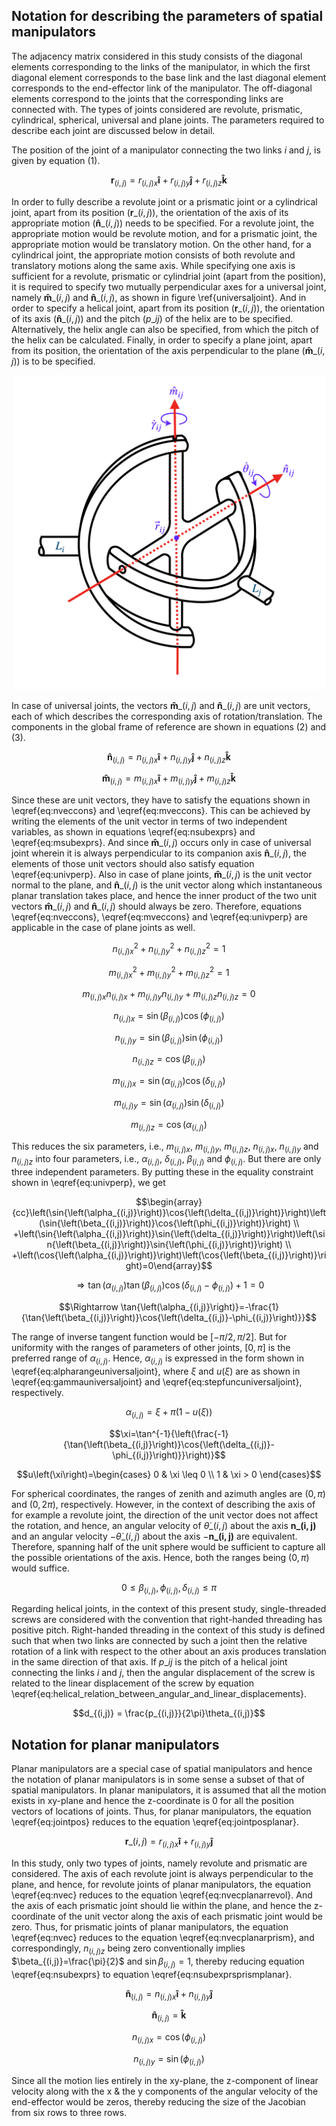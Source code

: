 ## Notation for describing the parameters of spatial manipulators

The adjacency matrix considered in this study consists of the diagonal elements corresponding to the links of the manipulator, in which the first diagonal element corresponds to the base link and the last diagonal element corresponds to the end-effector link of the manipulator. The off-diagonal elements correspond to the joints that the corresponding links are connected with. The types of joints considered are revolute, prismatic, cylindrical, spherical, universal and plane joints. The parameters required to describe each joint are discussed below in detail.

The position of the joint of a manipulator connecting the two links $i$ and $j$, is given by equation (1).

$$\mathbf{r}_{(i,j)}=r_{(i,j)x}\mathbf{\hat{i}}+r_{(i,j)y}\mathbf{\hat{j}}+r_{(i,j)z}\mathbf{\hat{k}} \tag{1}$$



In order to fully describe a revolute joint or a prismatic joint or a cylindrical joint, apart from its position ($\mathbf{r}\_{(i,j)}$), the orientation of the axis of its appropriate motion ($\mathbf{\hat{n}}\_{(i,j)}$) needs to be specified. For a revolute joint, the appropriate motion would be revolute motion, and for a prismatic joint, the appropriate motion would be translatory motion. On the other hand, for a cylindrical joint, the appropriate motion consists of both revolute and translatory motions along the same axis. While specifying one axis is sufficient for a revolute, prismatic or cylindrial joint (apart from the position), it is required to specify two mutually perpendicular axes for a universal joint, namely $\mathbf{\hat{m}}\_{(i,j)}$ and $\mathbf{\hat{n}}\_{(i,j)}$, as shown in figure \ref{universaljoint}. And in order to specify a helical joint, apart from its position ($\mathbf{r}\_{(i,j)}$), the orientation of its axis ($\mathbf{\hat{n}}\_{(i,j)}$) and the pitch ($p\_{ij}$) of the helix are to be specified. Alternatively, the helix angle can also be specified, from which the pitch of the helix can be calculated. Finally, in order to specify a plane joint, apart from its position, the orientation of the axis perpendicular to the plane ($\mathbf{\hat{m}}\_{(i,j)}$) is to be specified.




<p align="center">
    <img src="./universaljoint.png" alt="Universal Joint" width="500px">
</p>



In case of universal joints, the vectors $\mathbf{\hat{m}}\_{(i,j)}$ and $\mathbf{\hat{n}}\_{(i,j)}$ are unit vectors, each of which describes the corresponding axis of rotation/translation. The components in the global frame of reference are shown in equations (2) and (3). 






$$\mathbf{\hat{n}}_{(i,j)}=n_{(i,j)x}\mathbf{\hat{i}}+n_{(i,j)y}\mathbf{\hat{j}}+n_{(i,j)z}\mathbf{\hat{k}} \tag{2}$$

$$\mathbf{\hat{m}}_{(i,j)}=m_{(i,j)x}\mathbf{\hat{i}}+m_{(i,j)y}\mathbf{\hat{j}}+m_{(i,j)z}\mathbf{\hat{k}} \tag{3}$$





Since these are unit vectors, they have to satisfy the equations shown in \eqref{eq:nveccons} and \eqref{eq:mveccons}. This can be achieved by writing the elements of the unit vector in terms of two independent variables, as shown in equations \eqref{eq:nsubexprs} and \eqref{eq:msubexprs}. And since $\mathbf{\hat{m}}\_{(i,j)}$ occurs only in case of universal joint wherein it is always perpendicular to its companion axis $\mathbf{\hat{n}}\_{(i,j)}$, the elements of those unit vectors should also satisfy equation \eqref{eq:univperp}. Also in case of plane joints, $\mathbf{\hat{m}}\_{(i,j)}$ is the unit vector normal to the plane, and $\mathbf{\hat{n}}\_{(i,j)}$ is the unit vector along which instantaneous planar translation takes place, and hence the inner product of the two unit vectors $\mathbf{\hat{m}}\_{(i,j)}$ and $\mathbf{\hat{n}}\_{(i,j)}$ should always be zero. Therefore, equations \eqref{eq:nveccons}, \eqref{eq:mveccons} and \eqref{eq:univperp} are applicable in the case of plane joints as well.

$$n_{(i,j)x}^2+n_{(i,j)y}^2+n_{(i,j)z}^2=1$$



$$m_{(i,j)x}^2+m_{(i,j)y}^2+m_{(i,j)z}^2=1$$



$$m_{(i,j)x}n_{(i,j)x}+m_{(i,j)y}n_{(i,j)y}+m_{(i,j)z}n_{(i,j)z}=0$$












$$n_{(i,j)x} = \sin{\left(\beta_{(i,j)}\right)}\cos{\left(\phi_{(i,j)}\right)}$$

$$n_{(i,j)y} = \sin{\left(\beta_{(i,j)}\right)}\sin{\left(\phi_{(i,j)}\right)}$$

$$n_{(i,j)z} = \cos{\left(\beta_{(i,j)}\right)}$$










$$m_{(i,j)x} = \sin{\left(\alpha_{(i,j)}\right)}\cos{\left(\delta_{(i,j)}\right)}$$

$$m_{(i,j)y} = \sin{\left(\alpha_{(i,j)}\right)}\sin{\left(\delta_{(i,j)}\right)}$$

$$m_{(i,j)z} = \cos{\left(\alpha_{(i,j)}\right)}$$





This reduces the six parameters, i.e., $m_{(i,j)x}$, $m_{(i,j)y}$, $m_{(i,j)z}$, $n_{(i,j)x}$, $n_{(i,j)y}$ and $n_{(i,j)z}$ into four parameters, i.e., $\alpha_{(i,j)}$, $\delta_{(i,j)}$, $\beta_{(i,j)}$ and $\phi_{(i,j)}$. But there are only three independent parameters. By putting these in the equality constraint shown in \eqref{eq:univperp}, we get

$$\begin{array}{cc}\left(\sin{\left(\alpha_{(i,j)}\right)}\cos{\left(\delta_{(i,j)}\right)}\right)\left(\sin{\left(\beta_{(i,j)}\right)}\cos{\left(\phi_{(i,j)}\right)}\right)
\\
+\left(\sin{\left(\alpha_{(i,j)}\right)}\sin{\left(\delta_{(i,j)}\right)}\right)\left(\sin{\left(\beta_{(i,j)}\right)}\sin{\left(\phi_{(i,j)}\right)}\right)
\\
+\left(\cos{\left(\alpha_{(i,j)}\right)}\right)\left(\cos{\left(\beta_{(i,j)}\right)}\right)=0\end{array}$$



$$\Rightarrow \tan{\left(\alpha_{(i,j)}\right)}\tan{\left(\beta_{(i,j)}\right)}\cos{\left(\delta_{(i,j)}-\phi_{(i,j)}\right)}+1=0$$

$$\Rightarrow \tan{\left(\alpha_{(i,j)}\right)}=-\frac{1}{\tan{\left(\beta_{(i,j)}\right)}\cos{\left(\delta_{(i,j)}-\phi_{(i,j)}\right)}}$$



The range of inverse tangent function would be $[-\pi/2,\pi/2]$. But for uniformity with the ranges of parameters of other joints, $[0,\pi]$ is the preferred range of $\alpha_{(i,j)}$. Hence, $\alpha_{(i,j)}$ is expressed in the form shown in \eqref{eq:alpharangeuniversaljoint}, where $\xi$ and $u\left(\xi\right)$ are as shown in \eqref{eq:gammauniversaljoint} and \eqref{eq:stepfuncuniversaljoint}, respectively.

$$\alpha_{(i,j)}=\xi+\pi\left(1-u\left(\xi\right)\right)$$





$$\xi=\tan^{-1}{\left(\frac{-1}{\tan{\left(\beta_{(i,j)}\right)}\cos{\left(\delta_{(i,j)}-\phi_{(i,j)}\right)}}\right)}$$



$$u\left(\xi\right)=\begin{cases} 0 & \xi \leq 0 \\ 1 & \xi > 0 \end{cases}$$




For spherical coordinates, the ranges of zenith and azimuth angles are $(0,\pi)$ and $(0,2\pi)$, respectively. However, in the context of describing the axis of for example a revolute joint, the direction of the unit vector does not affect the rotation, and hence, an angular velocity of $\dot{\theta}\_{(i,j)}$ about the axis $\mathbf{n\_{(i,j)}}$ and an angular velocity $-\dot{\theta}\_{(i,j)}$ about the axis $-\mathbf{n\_{(i,j)}}$ are equivalent. Therefore, spanning half of the unit sphere would be sufficient to capture all the possible orientations of the axis. Hence, both the ranges being $(0,\pi)$ would suffice.

$$0\leq\beta_{(i,j)},\phi_{(i,j)},\delta_{(i,j)}\leq\pi$$













Regarding helical joints, in the context of this present study, single-threaded screws are considered with the convention that right-handed threading has positive pitch. Right-handed threading in the context of this study is defined such that when two links are connected by such a joint then the relative rotation of a link with respect to the other about an axis produces translation in the same direction of that axis. If $p\_{ij}$ is the pitch of a helical joint connecting the links $i$ and $j$, then the angular displacement of the screw is related to the linear displacement of the screw by equation \eqref{eq:helical_relation_between_angular_and_linear_displacements}.

$$d_{(i,j)} = \frac{p_{(i,j)}}{2\pi}\theta_{(i,j)}$$



## Notation for planar manipulators
Planar manipulators are a special case of spatial manipulators and hence the notation of planar manipulators is in some sense a subset of that of spatial manipulators. In planar manipulators, it is assumed that all the motion exists in xy-plane and hence the z-coordinate is 0 for all the position vectors of locations of joints. Thus, for planar manipulators, the equation \eqref{eq:jointpos} reduces to the equation \eqref{eq:jointposplanar}. 

$$\mathbf{r}\_{(i,j)}=r_{(i,j)x}\mathbf{\hat{i}}+r_{(i,j)y}\mathbf{\hat{j}}$$



In this study, only two types of joints, namely revolute and prismatic are considered. The axis of each revolute joint is always perpendicular to the plane, and hence, for revolute joints of planar manipulators, the equation \eqref{eq:nvec} reduces to the equation \eqref{eq:nvecplanarrevol}. And the axis of each prismatic joint should lie within the plane, and hence the z-coordinate of the unit vector along the axis of each prismatic joint would be zero. Thus, for prismatic joints of planar manipulators, the equation \eqref{eq:nvec} reduces to the equation \eqref{eq:nvecplanarprism}, and correspondingly, $n_{(i,j)z}$ being zero conventionally implies $\beta_{(i,j)}=\frac{\pi}{2}$ and $\sin{\beta_{(i,j)}}=1$, thereby reducing equation \eqref{eq:nsubexprs} to equation \eqref{eq:nsubexprsprismplanar}.

$$\mathbf{\hat{n}}_{(i,j)} = n_{(i,j)x}\mathbf{\hat{i}}+n_{(i,j)y}\mathbf{\hat{j}}$$

$$\mathbf{\hat{n}}_{(i,j)} = \mathbf{\hat{k}}$$




$$n_{(i,j)x} = \cos{\left(\phi_{(i,j)}\right)}$$

$$n_{(i,j)y} = \sin{\left(\phi_{(i,j)}\right)}$$




Since all the motion lies entirely in the xy-plane, the z-component of linear velocity along with the x \& the y components of the angular velocity of the end-effector would be zeros, thereby reducing the size of the Jacobian from six rows to three rows.
